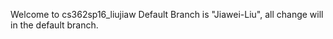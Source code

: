 Welcome to cs362sp16_liujiaw 
Default Branch is "Jiawei-Liu", all change will in the default branch.
